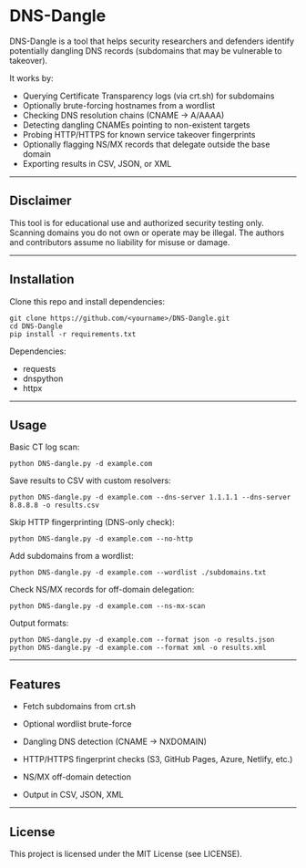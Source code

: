 DNS-Dangle
==========

DNS-Dangle is a tool that helps security researchers and defenders identify 
potentially dangling DNS records (subdomains that may be vulnerable to takeover).

It works by:
- Querying Certificate Transparency logs (via crt.sh) for subdomains
- Optionally brute-forcing hostnames from a wordlist
- Checking DNS resolution chains (CNAME → A/AAAA)
- Detecting dangling CNAMEs pointing to non-existent targets
- Probing HTTP/HTTPS for known service takeover fingerprints
- Optionally flagging NS/MX records that delegate outside the base domain
- Exporting results in CSV, JSON, or XML

--------------------------------------------------------------------
Disclaimer
--------------------------------------------------------------------
This tool is for educational use and authorized security testing only.
Scanning domains you do not own or operate may be illegal.
The authors and contributors assume no liability for misuse or damage.

--------------------------------------------------------------------
Installation
--------------------------------------------------------------------
Clone this repo and install dependencies:

    git clone https://github.com/<yourname>/DNS-Dangle.git
    cd DNS-Dangle
    pip install -r requirements.txt

Dependencies:
- requests
- dnspython
- httpx

--------------------------------------------------------------------
Usage
--------------------------------------------------------------------
Basic CT log scan:

    python DNS-dangle.py -d example.com

Save results to CSV with custom resolvers:

    python DNS-dangle.py -d example.com --dns-server 1.1.1.1 --dns-server 8.8.8.8 -o results.csv

Skip HTTP fingerprinting (DNS-only check):

    python DNS-dangle.py -d example.com --no-http

Add subdomains from a wordlist:

    python DNS-dangle.py -d example.com --wordlist ./subdomains.txt

Check NS/MX records for off-domain delegation:

    python DNS-dangle.py -d example.com --ns-mx-scan

Output formats:

    python DNS-dangle.py -d example.com --format json -o results.json
    python DNS-dangle.py -d example.com --format xml -o results.xml


--------------------------------------------------------------------
Features
--------------------------------------------------------------------
 - Fetch subdomains from crt.sh

 - Optional wordlist brute-force

 - Dangling DNS detection (CNAME → NXDOMAIN)

 - HTTP/HTTPS fingerprint checks (S3, GitHub Pages, Azure, Netlify, etc.)

 - NS/MX off-domain detection

 - Output in CSV, JSON, XML

--------------------------------------------------------------------
License
--------------------------------------------------------------------
This project is licensed under the MIT License (see LICENSE).
